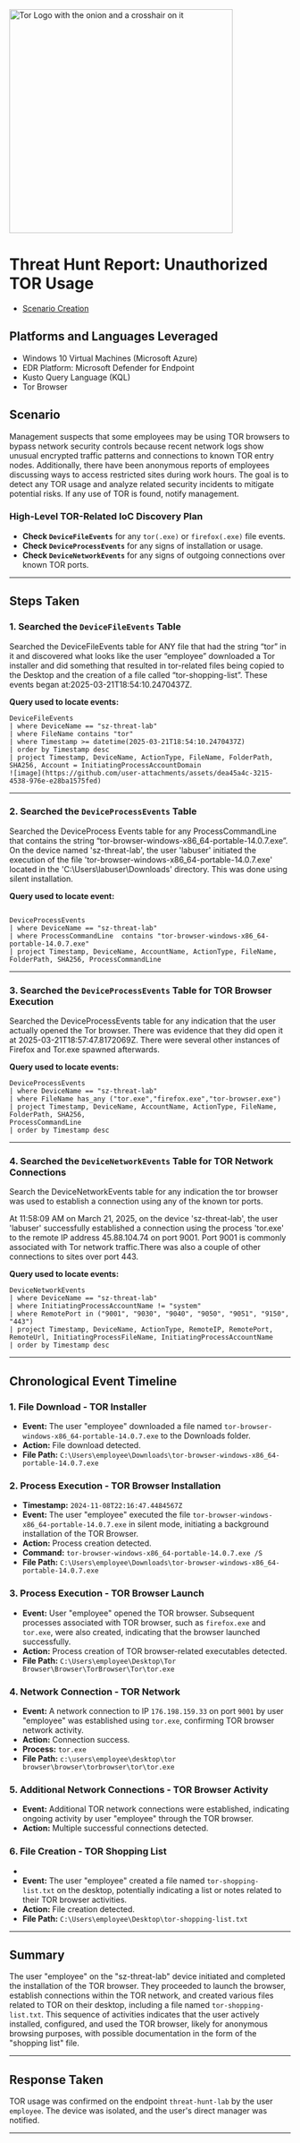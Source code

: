<img width="400" src="https://github.com/user-attachments/assets/44bac428-01bb-4fe9-9d85-96cba7698bee" alt="Tor Logo with the onion and a crosshair on it"/>

# Threat Hunt Report: Unauthorized TOR Usage
- [Scenario Creation](https://github.com/seanzippers/threat-hunting-scenario-tor/blob/main/threat-hunting-scenario-tor-event-creation.md) 

## Platforms and Languages Leveraged
- Windows 10 Virtual Machines (Microsoft Azure)
- EDR Platform: Microsoft Defender for Endpoint
- Kusto Query Language (KQL)
- Tor Browser

##  Scenario

Management suspects that some employees may be using TOR browsers to bypass network security controls because recent network logs show unusual encrypted traffic patterns and connections to known TOR entry nodes. Additionally, there have been anonymous reports of employees discussing ways to access restricted sites during work hours. The goal is to detect any TOR usage and analyze related security incidents to mitigate potential risks. If any use of TOR is found, notify management.

### High-Level TOR-Related IoC Discovery Plan

- **Check `DeviceFileEvents`** for any `tor(.exe)` or `firefox(.exe)` file events.
- **Check `DeviceProcessEvents`** for any signs of installation or usage.
- **Check `DeviceNetworkEvents`** for any signs of outgoing connections over known TOR ports.

---

## Steps Taken

### 1. Searched the `DeviceFileEvents` Table

Searched the DeviceFileEvents table for ANY file that had the string “tor” in it and discovered what looks like the user “employee” downloaded a Tor installer and did something that resulted in tor-related files being copied to the Desktop and the creation of a file called “tor-shopping-list”. These events began at:2025-03-21T18:54:10.2470437Z.

**Query used to locate events:**

```kql
DeviceFileEvents
| where DeviceName == "sz-threat-lab"
| where FileName contains "tor"
| where Timestamp >= datetime(2025-03-21T18:54:10.2470437Z)
| order by Timestamp desc 
| project Timestamp, DeviceName, ActionType, FileName, FolderPath, SHA256, Account = InitiatingProcessAccountDomain
![image](https://github.com/user-attachments/assets/dea45a4c-3215-4538-976e-e28ba1575fed)

```

---

### 2. Searched the `DeviceProcessEvents` Table

Searched the DeviceProcess Events table for any ProcessCommandLine that contains the string “tor-browser-windows-x86_64-portable-14.0.7.exe”. On the device named 'sz-threat-lab', the user 'labuser' initiated the execution of the file 'tor-browser-windows-x86_64-portable-14.0.7.exe' located in the 'C:\Users\labuser\Downloads' directory. This was done using silent installation.

**Query used to locate event:**

```kql

DeviceProcessEvents
| where DeviceName == "sz-threat-lab"
| where ProcessCommandLine  contains "tor-browser-windows-x86_64-portable-14.0.7.exe"
| project Timestamp, DeviceName, AccountName, ActionType, FileName, FolderPath, SHA256, ProcessCommandLine 

```

---

### 3. Searched the `DeviceProcessEvents` Table for TOR Browser Execution

Searched the DeviceProcessEvents table for any indication that the user actually opened the Tor browser. There was evidence that they did open it at 2025-03-21T18:57:47.8172069Z. There were several other instances of Firefox and Tor.exe spawned afterwards.


**Query used to locate events:**

```kql
DeviceProcessEvents
| where DeviceName == "sz-threat-lab"
| where FileName has_any ("tor.exe","firefox.exe","tor-browser.exe")
| project Timestamp, DeviceName, AccountName, ActionType, FileName, FolderPath, SHA256,
ProcessCommandLine 
| order by Timestamp desc 

```

---

### 4. Searched the `DeviceNetworkEvents` Table for TOR Network Connections
Search the DeviceNetworkEvents table for any indication the tor browser was used to establish a connection using any of the known tor ports.

At 11:58:09 AM on March 21, 2025, on the device 'sz-threat-lab', the user 'labuser' successfully established a connection using the process 'tor.exe' to the remote IP address 45.88.104.74 on port 9001. Port 9001 is commonly associated with Tor network traffic.There was also a couple of other connections to sites over port 443.


**Query used to locate events:**

```kql
DeviceNetworkEvents
| where DeviceName == "sz-threat-lab"
| where InitiatingProcessAccountName != "system"
| where RemotePort in ("9001", "9030", "9040", "9050", "9051", "9150", "443")
| project Timestamp, DeviceName, ActionType, RemoteIP, RemotePort, RemoteUrl, InitiatingProcessFileName, InitiatingProcessAccountName
| order by Timestamp desc 

```

---

## Chronological Event Timeline 

### 1. File Download - TOR Installer

- **Event:** The user "employee" downloaded a file named `tor-browser-windows-x86_64-portable-14.0.7.exe` to the Downloads folder.
- **Action:** File download detected.
- **File Path:** `C:\Users\employee\Downloads\tor-browser-windows-x86_64-portable-14.0.7.exe`

### 2. Process Execution - TOR Browser Installation

- **Timestamp:** `2024-11-08T22:16:47.4484567Z`
- **Event:** The user "employee" executed the file `tor-browser-windows-x86_64-portable-14.0.7.exe` in silent mode, initiating a background installation of the TOR Browser.
- **Action:** Process creation detected.
- **Command:** `tor-browser-windows-x86_64-portable-14.0.7.exe /S`
- **File Path:** `C:\Users\employee\Downloads\tor-browser-windows-x86_64-portable-14.0.7.exe`

### 3. Process Execution - TOR Browser Launch


- **Event:** User "employee" opened the TOR browser. Subsequent processes associated with TOR browser, such as `firefox.exe` and `tor.exe`, were also created, indicating that the browser launched successfully.
- **Action:** Process creation of TOR browser-related executables detected.
- **File Path:** `C:\Users\employee\Desktop\Tor Browser\Browser\TorBrowser\Tor\tor.exe`

### 4. Network Connection - TOR Network

- **Event:** A network connection to IP `176.198.159.33` on port `9001` by user "employee" was established using `tor.exe`, confirming TOR browser network activity.
- **Action:** Connection success.
- **Process:** `tor.exe`
- **File Path:** `c:\users\employee\desktop\tor browser\browser\torbrowser\tor\tor.exe`

### 5. Additional Network Connections - TOR Browser Activity

- **Event:** Additional TOR network connections were established, indicating ongoing activity by user "employee" through the TOR browser.
- **Action:** Multiple successful connections detected.

### 6. File Creation - TOR Shopping List

-
- **Event:** The user "employee" created a file named `tor-shopping-list.txt` on the desktop, potentially indicating a list or notes related to their TOR browser activities.
- **Action:** File creation detected.
- **File Path:** `C:\Users\employee\Desktop\tor-shopping-list.txt`

---

## Summary

The user "employee" on the "sz-threat-lab" device initiated and completed the installation of the TOR browser. They proceeded to launch the browser, establish connections within the TOR network, and created various files related to TOR on their desktop, including a file named `tor-shopping-list.txt`. This sequence of activities indicates that the user actively installed, configured, and used the TOR browser, likely for anonymous browsing purposes, with possible documentation in the form of the "shopping list" file.

---

## Response Taken

TOR usage was confirmed on the endpoint `threat-hunt-lab` by the user `employee`. The device was isolated, and the user's direct manager was notified.

---
